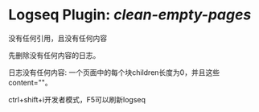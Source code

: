 # Logseq Plugin: *clean-empty-pages*

没有任何引用，且没有任何内容

先删除没有任何内容的日志。

日志没有任何内容: 一个页面中的每个块children长度为0，并且这些content=""。

ctrl+shift+i开发者模式，F5可以刷新logseq